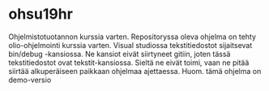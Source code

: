 # ohsu19hr
Ohjelmistotuotannon kurssia varten. 
Repositoryssa oleva ohjelma on tehty olio-ohjelmointi kurssia varten. 
Visual studiossa tekstitiedostot sijaitsevat bin/debug -kansiossa. 
Ne kansiot eivät siirtyneet gitiin, joten tässä tekstitiedostot ovat tekstit-kansiossa. 
Sieltä ne eivät toimi, vaan ne pitää siirtää alkuperäiseen paikkaan ohjelmaa ajettaessa. 
Huom. tämä ohjelma on demo-versio
